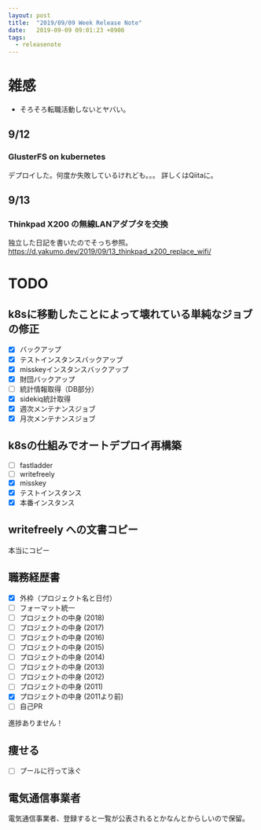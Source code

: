 ```yaml
---
layout: post
title:  "2019/09/09 Week Release Note"
date:   2019-09-09 09:01:23 +0900
tags:
  - releasenote
---
```

# 雑感

* そろそろ転職活動しないとヤバい。

## 9/12

### GlusterFS on kubernetes

デプロイした。何度か失敗しているけれども。。。
詳しくはQiitaに。

## 9/13

### Thinkpad X200 の無線LANアダプタを交換

独立した日記を書いたのでそっち参照。 
https://d.yakumo.dev/2019/09/13_thinkpad_x200_replace_wifi/


# TODO

## k8sに移動したことによって壊れている単純なジョブの修正

- [x] バックアップ
- [x] テストインスタンスバックアップ
- [x] misskeyインスタンスバックアップ
- [x] 財団バックアップ
- [ ] 統計情報取得（DB部分）
- [x] sidekiq統計取得 
- [x] 週次メンテナンスジョブ
- [x] 月次メンテナンスジョブ

## k8sの仕組みでオートデプロイ再構築
- [ ] fastladder
- [ ] writefreely
- [x] misskey
- [x] テストインスタンス
- [x] 本番インスタンス

## writefreely への文書コピー

本当にコピー

## 職務経歴書

- [x] 外枠（プロジェクト名と日付）
- [ ] フォーマット統一
- [ ] プロジェクトの中身 (2018)
- [ ] プロジェクトの中身 (2017)
- [ ] プロジェクトの中身 (2016)
- [ ] プロジェクトの中身 (2015)
- [ ] プロジェクトの中身 (2014)
- [ ] プロジェクトの中身 (2013)
- [ ] プロジェクトの中身 (2012)
- [ ] プロジェクトの中身 (2011)
- [x] プロジェクトの中身 (2011より前)
- [ ] 自己PR

進捗ありません！

## 痩せる

- [ ] プールに行って泳ぐ

## 電気通信事業者

電気通信事業者、登録すると一覧が公表されるとかなんとからしいので保留。
